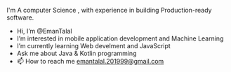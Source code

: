 I'm A computer Science , with experience in building Production-ready software.  
-   Hi, I’m @EmanTalal 
- I’m interested in mobile application development and Machine Learning 
-  I’m currently learning Web develment and JavaScript 
- Ask me about Java & Kotlin programming 
- 📫 How to reach me emantalal.201999@gmail.com

<!---
EmanTalal/EmanTalal is a ✨ special ✨ repository because its `README.md` (this file) appears on your GitHub profile.
You can click the Preview link to take a look at your changes.
--->

